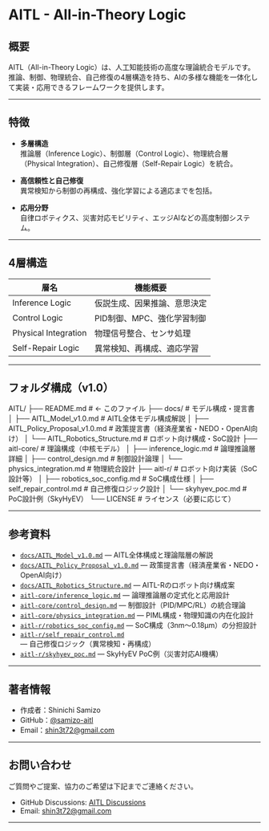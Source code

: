 # AITL - All-in-Theory Logic

## 概要

AITL（All-in-Theory Logic）は、人工知能技術の高度な理論統合モデルです。  
推論、制御、物理統合、自己修復の4層構造を持ち、AIの多様な機能を一体化して実装・応用できるフレームワークを提供します。

---

## 特徴

- **多層構造**  
  推論層（Inference Logic）、制御層（Control Logic）、物理統合層（Physical Integration）、自己修復層（Self-Repair Logic）を統合。

- **高信頼性と自己修復**  
  異常検知から制御の再構成、強化学習による適応までを包括。

- **応用分野**  
  自律ロボティクス、災害対応モビリティ、エッジAIなどの高度制御システム。

---

## 4層構造

| 層名                 | 機能概要                          |
|----------------------|---------------------------------|
| Inference Logic      | 仮説生成、因果推論、意思決定     |
| Control Logic        | PID制御、MPC、強化学習制御       |
| Physical Integration | 物理信号整合、センサ処理          |
| Self-Repair Logic    | 異常検知、再構成、適応学習       |

---

## フォルダ構成（v1.0）
AITL/
├── README.md                      # ← このファイル
├── docs/                          # モデル構成・提言書
│   ├── AITL_Model_v1.0.md         # AITL全体モデル構成解説
│   ├── AITL_Policy_Proposal_v1.0.md # 政策提言書（経済産業省・NEDO・OpenAI向け）
│   └── AITL_Robotics_Structure.md # ロボット向け構成・SoC設計
├── aitl-core/                     # 理論構成（中核モデル）
│   ├── inference_logic.md         # 論理推論層詳細
│   ├── control_design.md          # 制御設計論理
│   └── physics_integration.md     # 物理統合設計
├── aitl-r/                        # ロボット向け実装（SoC設計等）
│   ├── robotics_soc_config.md     # SoC構成仕様
│   ├── self_repair_control.md     # 自己修復ロジック設計
│   └── skyhyev_poc.md             # PoC設計例（SkyHyEV）
└── LICENSE                       # ライセンス（必要に応じて）

---

## 参考資料

- [`docs/AITL_Model_v1.0.md`](docs/AITL_Model_v1.0.md) — AITL全体構成と理論階層の解説  
- [`docs/AITL_Policy_Proposal_v1.0.md`](docs/AITL_Policy_Proposal_v1.0.md) — 政策提言書（経済産業省・NEDO・OpenAI向け）  
- [`docs/AITL_Robotics_Structure.md`](docs/AITL_Robotics_Structure.md) — AITL-Rのロボット向け構成案  
- [`aitl-core/inference_logic.md`](aitl-core/inference_logic.md) — 論理推論層の定式化と応用設計  
- [`aitl-core/control_design.md`](aitl-core/control_design.md) — 制御設計（PID/MPC/RL）の統合理論  
- [`aitl-core/physics_integration.md`](aitl-core/physics_integration.md) — PIML構成・物理知識の内在化設計  
- [`aitl-r/robotics_soc_config.md`](aitl-r/robotics_soc_config.md) — SoC構成（3nm〜0.18µm）の分担設計  
- [`aitl-r/self_repair_control.md`](aitl-r/self_repair_control.md) — 自己修復ロジック（異常検知・再構成）  
- [`aitl-r/skyhyev_poc.md`](aitl-r/skyhyev_poc.md) — SkyHyEV PoC例（災害対応AI機構）  

---

## 著者情報

- 作成者：Shinichi Samizo  
- GitHub：[@samizo-aitl](https://github.com/samizo-aitl)  
- Email：shin3t72@gmail.com  

---

## お問い合わせ

ご質問やご提案、協力のご希望は下記までご連絡ください。

- GitHub Discussions: [AITL Discussions](https://github.com/samizo-aitl/AITL/discussions)  
- Email: shin3t72@gmail.com  

---

